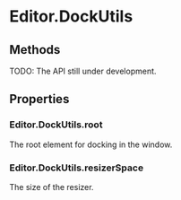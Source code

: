 # Editor.DockUtils

## Methods

TODO: The API still under development.

## Properties

### Editor.DockUtils.root

The root element for docking in the window.

### Editor.DockUtils.resizerSpace

The size of the resizer.
